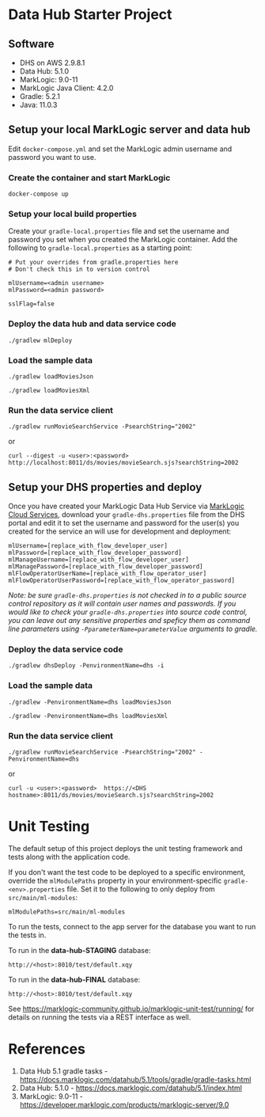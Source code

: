 # Data Hub Starter Project

## Software
* DHS on AWS 2.9.8.1
* Data Hub: 5.1.0
* MarkLogic: 9.0-11
* MarkLogic Java Client: 4.2.0
* Gradle: 5.2.1
* Java: 11.0.3

## Setup your local MarkLogic server and data hub
Edit `docker-compose.yml` and set the MarkLogic admin username and password you want to use.

### Create the container and start MarkLogic

```docker-compose up```

### Setup your local build properties
Create your `gradle-local.properties` file and set the username and password you set when you created the MarkLogic container. Add the following to `gradle-local.properties` as a starting point:

```
# Put your overrides from gradle.properties here
# Don't check this in to version control

mlUsername=<admin username>
mlPassword=<admin password>

sslFlag=false
```

### Deploy the data hub and data service code

```./gradlew mlDeploy```

### Load the sample data

```./gradlew loadMoviesJson```

```./gradlew loadMoviesXml```

### Run the data service client
```
./gradlew runMovieSearchService -PsearchString="2002"
```
or
```
curl --digest -u <user>:<password>  http://localhost:8011/ds/movies/movieSearch.sjs?searchString=2002
```

## Setup your DHS properties and deploy
Once you have created your MarkLogic Data Hub Service via [MarkLogic Cloud Services](https://docs.marklogic.com/cloudservices/), download your `gradle-dhs.properties` file from the DHS portal and edit it to set the username and password for the user(s) you created for the service an will use for development and deployment:

```
mlUsername=[replace_with_flow_developer_user]
mlPassword=[replace_with_flow_developer_password]
mlManageUsername=[replace_with_flow_developer_user]
mlManagePassword=[replace_with_flow_developer_password]
mlFlowOperatorUserName=[replace_with_flow_operator_user]
mlFlowOperatorUserPassword=[replace_with_flow_operator_password]
```

_Note: be sure `gradle-dhs.properties` is not checked in to a public source control repository as it will contain user names and passwords. If you would like to check your `gradle-dhs.properties` into source code control, you can leave out any sensitive properties and speficy them as command line parameters using `-PparameterName=parameterValue` arguments to gradle._

### Deploy the data service code
```./gradlew dhsDeploy -PenvironmentName=dhs -i```

### Load the sample data

```./gradlew -PenvironmentName=dhs loadMoviesJson```

```./gradlew -PenvironmentName=dhs loadMoviesXml```

### Run the data service client
```
./gradlew runMovieSearchService -PsearchString="2002" -PenvironmentName=dhs
```
or
```
curl -u <user>:<password>  https://<DHS hostname>:8011/ds/movies/movieSearch.sjs?searchString=2002
```

# Unit Testing

The default setup of this project deploys the unit testing framework and tests along with the application code. 

If you don't want the test code to be deployed to a specific environment, override the `mlModulePaths` property in your environment-specific `gradle-<env>.properties` file. Set it to the following to only deploy from `src/main/ml-modules`:

```
mlModulePaths=src/main/ml-modules
```

To run the tests, connect to the app server for the database you want to run the tests in.

To run in the __data-hub-STAGING__ database:

```
http://<host>:8010/test/default.xqy
```

To run in the __data-hub-FINAL__ database:

```
http://<host>:8010/test/default.xqy
```

See https://marklogic-community.github.io/marklogic-unit-test/running/ for details on running the tests via a REST interface as well.

# References
1. Data Hub 5.1 gradle tasks - https://docs.marklogic.com/datahub/5.1/tools/gradle/gradle-tasks.html
2. Data Hub: 5.1.0 - https://docs.marklogic.com/datahub/5.1/index.html
3. MarkLogic: 9.0-11 - https://developer.marklogic.com/products/marklogic-server/9.0
